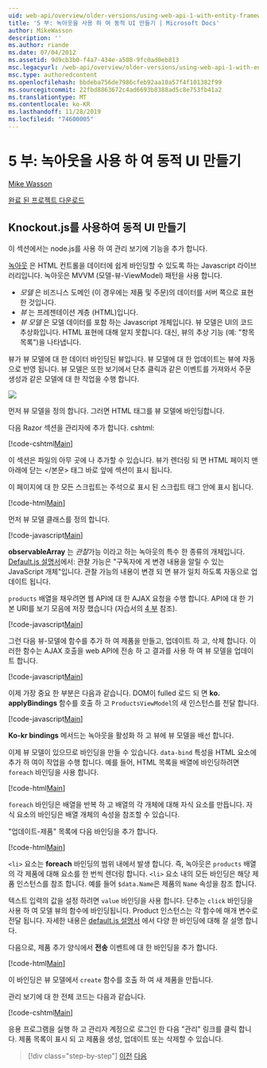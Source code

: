```yaml
---
uid: web-api/overview/older-versions/using-web-api-1-with-entity-framework-5/using-web-api-with-entity-framework-part-5
title: '5 부: 녹아웃을 사용 하 여 동적 UI 만들기 | Microsoft Docs'
author: MikeWasson
description: ''
ms.author: riande
ms.date: 07/04/2012
ms.assetid: 9d9cb3b0-f4a7-434e-a508-9fc0ad0eb813
msc.legacyurl: /web-api/overview/older-versions/using-web-api-1-with-entity-framework-5/using-web-api-with-entity-framework-part-5
msc.type: authoredcontent
ms.openlocfilehash: bbdeba756de7986cfeb92aa10a57f4f101382f99
ms.sourcegitcommit: 22fbd8863672c4ad6693b8388ad5c8e753fb41a2
ms.translationtype: MT
ms.contentlocale: ko-KR
ms.lasthandoff: 11/28/2019
ms.locfileid: "74600005"
---
```

# <a name="part-5-creating-a-dynamic-ui-with-knockoutjs"></a>5 부: 녹아웃을 사용 하 여 동적 UI 만들기

[Mike Wasson](https://github.com/MikeWasson)

[완료 된 프로젝트 다운로드](https://code.msdn.microsoft.com/ASP-NET-Web-API-with-afa30545)

## <a name="creating-a-dynamic-ui-with-knockoutjs"></a>Knockout.js를 사용하여 동적 UI 만들기

이 섹션에서는 node.js를 사용 하 여 관리 보기에 기능을 추가 합니다.

[녹아웃](http://knockoutjs.com/) 은 HTML 컨트롤을 데이터에 쉽게 바인딩할 수 있도록 하는 Javascript 라이브러리입니다. 녹아웃은 MVVM (모델-뷰-ViewModel) 패턴을 사용 합니다.

- *모델* 은 비즈니스 도메인 (이 경우에는 제품 및 주문)의 데이터를 서버 쪽으로 표현한 것입니다.
- *뷰* 는 프레젠테이션 계층 (HTML)입니다.
- *뷰 모델* 은 모델 데이터를 포함 하는 Javascript 개체입니다. 뷰 모델은 UI의 코드 추상화입니다. HTML 표현에 대해 알지 못합니다. 대신, 뷰의 추상 기능 (예: "항목 목록")을 나타냅니다.

뷰가 뷰 모델에 대 한 데이터 바인딩된 뷰입니다. 뷰 모델에 대 한 업데이트는 뷰에 자동으로 반영 됩니다. 뷰 모델은 또한 보기에서 단추 클릭과 같은 이벤트를 가져와서 주문 생성과 같은 모델에 대 한 작업을 수행 합니다.

![](using-web-api-with-entity-framework-part-5/_static/image1.png)

먼저 뷰 모델을 정의 합니다. 그러면 HTML 태그를 뷰 모델에 바인딩합니다.

다음 Razor 섹션을 관리자에 추가 합니다. cshtml:

[!code-cshtml[Main](using-web-api-with-entity-framework-part-5/samples/sample1.cshtml)]

이 섹션은 파일의 아무 곳에 나 추가할 수 있습니다. 뷰가 렌더링 되 면 HTML 페이지 맨 아래에 닫는 &lt;/본문&gt; 태그 바로 앞에 섹션이 표시 됩니다.

이 페이지에 대 한 모든 스크립트는 주석으로 표시 된 스크립트 태그 안에 표시 됩니다.

[!code-html[Main](using-web-api-with-entity-framework-part-5/samples/sample2.html)]

먼저 뷰 모델 클래스를 정의 합니다.

[!code-javascript[Main](using-web-api-with-entity-framework-part-5/samples/sample3.js)]

**observableArray** 는 *관찰*가능 이라고 하는 녹아웃의 특수 한 종류의 개체입니다. [Default.js 설명서](http://knockoutjs.com/documentation/observables.html)에서: 관찰 가능은 "구독자에 게 변경 내용을 알릴 수 있는 JavaScript 개체"입니다. 관찰 가능의 내용이 변경 되 면 뷰가 일치 하도록 자동으로 업데이트 됩니다.

`products` 배열을 채우려면 웹 API에 대 한 AJAX 요청을 수행 합니다. API에 대 한 기본 URI를 보기 모음에 저장 했습니다 (자습서의 [4 부](using-web-api-with-entity-framework-part-4.md) 참조).

[!code-javascript[Main](using-web-api-with-entity-framework-part-5/samples/sample4.js?highlight=5)]

그런 다음 뷰-모델에 함수를 추가 하 여 제품을 만들고, 업데이트 하 고, 삭제 합니다. 이러한 함수는 AJAX 호출을 web API에 전송 하 고 결과를 사용 하 여 뷰 모델을 업데이트 합니다.

[!code-javascript[Main](using-web-api-with-entity-framework-part-5/samples/sample5.js?highlight=7)]

이제 가장 중요 한 부분은 다음과 같습니다. DOM이 fulled 로드 되 면 **ko. applyBindings** 함수를 호출 하 고 `ProductsViewModel`의 새 인스턴스를 전달 합니다.

[!code-javascript[Main](using-web-api-with-entity-framework-part-5/samples/sample6.js)]

**Ko-kr bindings** 메서드는 녹아웃을 활성화 하 고 뷰에 뷰 모델을 배선 합니다.

이제 뷰 모델이 있으므로 바인딩을 만들 수 있습니다. `data-bind` 특성을 HTML 요소에 추가 하 여이 작업을 수행 합니다. 예를 들어, HTML 목록을 배열에 바인딩하려면 `foreach` 바인딩을 사용 합니다.

[!code-html[Main](using-web-api-with-entity-framework-part-5/samples/sample7.html?highlight=1)]

`foreach` 바인딩은 배열을 반복 하 고 배열의 각 개체에 대해 자식 요소를 만듭니다. 자식 요소의 바인딩은 배열 개체의 속성을 참조할 수 있습니다.

"업데이트-제품" 목록에 다음 바인딩을 추가 합니다.

[!code-html[Main](using-web-api-with-entity-framework-part-5/samples/sample8.html)]

`<li>` 요소는 **foreach** 바인딩의 범위 내에서 발생 합니다. 즉, 녹아웃은 `products` 배열의 각 제품에 대해 요소를 한 번씩 렌더링 합니다. `<li>` 요소 내의 모든 바인딩은 해당 제품 인스턴스를 참조 합니다. 예를 들어 `$data.Name`은 제품의 `Name` 속성을 참조 합니다.

텍스트 입력의 값을 설정 하려면 `value` 바인딩을 사용 합니다. 단추는 `click` 바인딩을 사용 하 여 모델 뷰의 함수에 바인딩됩니다. Product 인스턴스는 각 함수에 매개 변수로 전달 됩니다. 자세한 내용은 [default.js 설명서](http://knockoutjs.com/documentation/observables.html) 에서 다양 한 바인딩에 대해 잘 설명 합니다.

다음으로, 제품 추가 양식에서 **전송** 이벤트에 대 한 바인딩을 추가 합니다.

[!code-html[Main](using-web-api-with-entity-framework-part-5/samples/sample9.html)]

이 바인딩은 뷰 모델에서 `create` 함수를 호출 하 여 새 제품을 만듭니다.

관리 보기에 대 한 전체 코드는 다음과 같습니다.

[!code-cshtml[Main](using-web-api-with-entity-framework-part-5/samples/sample10.cshtml)]

응용 프로그램을 실행 하 고 관리자 계정으로 로그인 한 다음 "관리" 링크를 클릭 합니다. 제품 목록이 표시 되 고 제품을 생성, 업데이트 또는 삭제할 수 있습니다.

> [!div class="step-by-step"]
> [이전](using-web-api-with-entity-framework-part-4.md)
> [다음](using-web-api-with-entity-framework-part-6.md)
